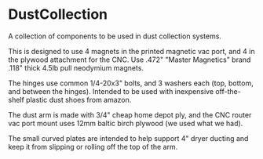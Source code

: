 # DustCollection
A collection of components to be used in dust collection systems.

This is designed to use 4 magnets in the printed magnetic vac port, and 4 in the plywood attachment for the CNC. Use .472" "Master Magnetics" brand .118" thick 4.5lb pull neodymium magnets.

The hinges use common 1/4-20x3" bolts, and 3 washers each (top, bottom, and between the hinges).
Intended to be used with inexpensive off-the-shelf plastic dust shoes from amazon.

The dust arm is made with 3/4" cheap home depot ply, and the CNC router vac port mount uses 12mm baltic birch plywood (we used what we had).

The small curved plates are intended to help support 4" dryer ducting and keep it from slipping or rolling off the top of the arm.
